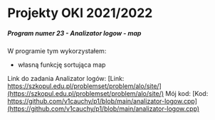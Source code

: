 # Projekty OKI 2021/2022
##### Program numer 23 - Analizator logow - map
W programie tym wykorzystałem:
 * własną funkcję sortująca map

Link do zadania Analizator logów: [Link: https://szkopul.edu.pl/problemset/problem/alo/site/](https://szkopul.edu.pl/problemset/problem/alo/site/)
Mój kod: [Kod: https://github.com/v1cauchy/p1/blob/main/analizator-logow.cpp](https://github.com/v1cauchy/p1/blob/main/analizator-logow.cpp)
